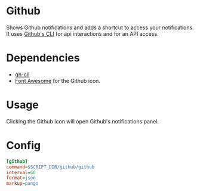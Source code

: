 # Github

Shows Github notifications and adds a shortcut to access your notifications. It
uses [Github's CLI](https://github.com/cli/cli) for api interactions and for an
API access.

# Dependencies

- [gh-cli](https://github.com/cli/cli)
- [Font Awesome](https://fontawesome.com) for the Github icon.

# Usage

Clicking the Github icon will open Github's notifications panel.

# Config

```ini
[github]
command=$SCRIPT_DIR/github/github
interval=60
format=json
markup=pango
```
